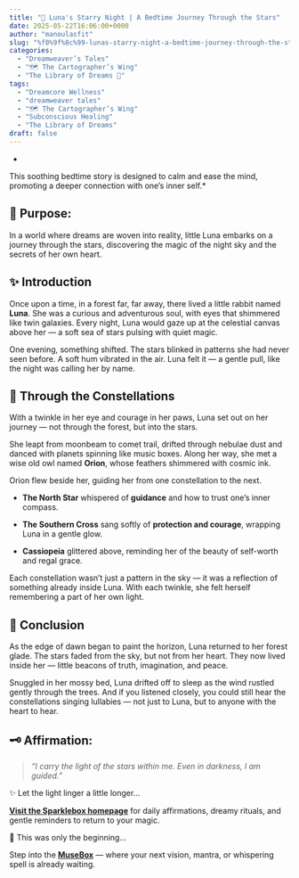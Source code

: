 ```yaml
---
title: "🌙 Luna's Starry Night | A Bedtime Journey Through the Stars"
date: 2025-05-22T16:06:00+0000
author: "manoulasfit"
slug: "%f0%9f%8c%99-lunas-starry-night-a-bedtime-journey-through-the-stars"
categories:
  - "Dreamweaver’s Tales"
  - "🗺️ The Cartographer’s Wing"
  - "The Library of Dreams 📜"
tags:
  - "Dreamcore Wellness"
  - "dreamweaver tales"
  - "🗺️ The Cartographer’s Wing"
  - "Subconscious Healing"
  - "The Library of Dreams"
draft: false
---
```

*
This soothing bedtime story is designed to calm and ease the mind, promoting a deeper connection with one’s inner self.*

## 🌌 Purpose:

In a world where dreams are woven into reality, little Luna embarks on a journey through the stars, discovering the magic of the night sky and the secrets of her own heart.

## ✨ Introduction

Once upon a time, in a forest far, far away, there lived a little rabbit named **Luna**. She was a curious and adventurous soul, with eyes that shimmered like twin galaxies. Every night, Luna would gaze up at the celestial canvas above her — a soft sea of stars pulsing with quiet magic.

One evening, something shifted. The stars blinked in patterns she had never seen before. A soft hum vibrated in the air. Luna felt it — a gentle pull, like the night was calling her by name.

## 🌌 Through the Constellations

With a twinkle in her eye and courage in her paws, Luna set out on her journey — not through the forest, but into the stars.

She leapt from moonbeam to comet trail, drifted through nebulae dust and danced with planets spinning like music boxes. Along her way, she met a wise old owl named **Orion**, whose feathers shimmered with cosmic ink.

Orion flew beside her, guiding her from one constellation to the next.

- **The North Star** whispered of **guidance** and how to trust one’s inner compass.

- **The Southern Cross** sang softly of **protection and courage**, wrapping Luna in a gentle glow.

- **Cassiopeia** glittered above, reminding her of the beauty of self-worth and regal grace.

Each constellation wasn’t just a pattern in the sky — it was a reflection of something already inside Luna. With each twinkle, she felt herself remembering a part of her own light.

## 🌌 Conclusion

As the edge of dawn began to paint the horizon, Luna returned to her forest glade. The stars faded from the sky, but not from her heart. They now lived inside her — little beacons of truth, imagination, and peace.

Snuggled in her mossy bed, Luna drifted off to sleep as the wind rustled gently through the trees. And if you listened closely, you could still hear the constellations singing lullabies — not just to Luna, but to anyone with the heart to hear.

## 🗝️ Affirmation:

> *“I carry the light of the stars within me. Even in darkness, I am guided.”*

✨ Let the light linger a little longer...

[**Visit the Sparklebox homepage**](https://sparklebox.blog) for daily affirmations, dreamy rituals, and gentle reminders to return to your magic.

💭 This was only the beginning...

Step into the [**MuseBox**](https://sparklebox.blog/tag/musebox) — where your next vision, mantra, or whispering spell is already waiting.